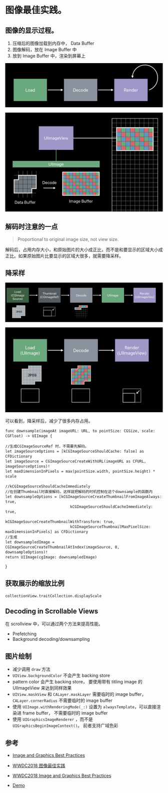 # 图像最佳实践。
## 图像的显示过程。
1. 压缩后的图像加载到内存中， Data Buffer
2. 图像解码，放在 Image Buffer 中
3. 放到 Image Buffer 中，渲染到屏幕上


![-w743](media/15312248806059/15312249306797.jpg)


![-w794](media/15312248806059/15312249591783.jpg)



## 解码时注意的一点
> Proportional to original image size, not view size. 

解码后，占用内存大小，和原始图片的大小成正比，而不是和要显示的区域大小成正比。如果原始图片比要显示的区域大很多，就需要降采样。

## 降采样
![采样后-w1111](media/15312248806059/15312250692054.jpg)  


![采样前-w735](media/15312248806059/15312250833740.jpg)

可以看到，降采样后，减少了很多内存占用。




    func downsample(imageAt imageURL: URL, to pointSize: CGSize, scale: CGFloat) -> UIImage {

	//生成CGImageSourceRef 时，不需要先解码。
	let imageSourceOptions = [kCGImageSourceShouldCache: false] as CFDictionary
	let imageSource = CGImageSourceCreateWithURL(imageURL as CFURL, imageSourceOptions)!
	let maxDimensionInPixels = max(pointSize.width, pointSize.height) * scale
	
	//kCGImageSourceShouldCacheImmediately 
	//在创建Thumbnail时直接解码，这样就把解码的时机控制在这个downsample的函数内
	let downsampleOptions = [kCGImageSourceCreateThumbnailFromImageAlways: true,
								 kCGImageSourceShouldCacheImmediately: true,
								 kCGImageSourceCreateThumbnailWithTransform: true,
								 kCGImageSourceThumbnailMaxPixelSize: maxDimensionInPixels] as CFDictionary
	//生成
	let downsampledImage = CGImageSourceCreateThumbnailAtIndex(imageSource, 0, downsampleOptions)!
	return UIImage(cgImage: downsampledImage)
}            


## 获取展示的缩放比例

    collectionView.traitCollection.displayScale


## Decoding in Scrollable Views
在 scrollview 中，可以通过两个方法来提高性能。

- Prefetching
- Background decoding/downsampling


## 图片绘制 
- 减少调用 `draw` 方法
- `UIView.backgroundColor` 不会产生 backing store
- pattern color 会产生 backing store， 要使用带有 titling image 的 UIImageView 来达到同样效果
- `UIView.maskView` 和 `CALayer.maskLayer` 需要临时的 image buffer， `CALayer.cornerRadius` 不需要临时的 image buffer
- 使用 `UIImage.withRenderingMode(_:)` 设置为 `alwaysTemplate`，可以直接渲染进 frame buffer， 不需要临时的 image buffer
- 使用 `UIGraphicsImageRenderer` ，而不是 `UIGraphicsBeginImageContext()`。 前者支持广域色彩




## 参考
- [Image and Graphics Best Practices](https://techblog.toutiao.com/2018/06/19/untitled-42/)

- [WWDC2018 图像最佳实践](https://juejin.im/post/5b1a7c2c5188257d5a30c820)
- [WWDC2018 Image and Graphics Best Practices](https://developer.apple.com/videos/play/wwdc2018/219/)
- [Demo](https://github.com/huahuahu/learn/tree/master/iOS/ImageDownSampleDemo)

